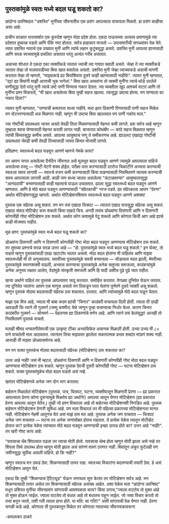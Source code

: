 ## पुस्तकांमुळे स्वतः मध्ये बदल घडू शकतो का?


छांदोग्य उपनिषदात "उशस्ति" मुनींच्या जीवनातील एक प्रसंग आपल्याला वाचायला मिळतो. हा प्रसंग काहीसा असा आहे:

प्राचीन काळात भारतवर्षात एक कुरुदेश म्हणून मोठा प्रदेश होता. एकदा पाऊसच्या अत्यल्प प्रमाणामुळे त्या प्रदेशात दुष्काळ पडतो आणि पीके नष्ट होतात. सर्वत्र हाहाकार माजतो — उपासमारीची सगळ्यांवर वेळ येते. त्यात उशस्ति नावाचे एक प्रख्यात मुनी आणि त्यांचे लहान कुटुंबसुद्धा असते. उशस्ति मुनी आपल्या ज्ञानासाठी आणि सरळ स्वभावामुळे प्रचलित असतात परंतु अत्यंत गरीब असतात.

अन्नाच्या शोधात ते एकदा एका व्यक्तीकडे जातात ज्याची त्या गावात ख्याती असते. जेव्हा ते त्या व्यक्तीकडे जातात तेव्हा तो वालपापडीच्या बिया खात बसलेला असतो. उशस्ति मुनी जेव्हा त्याच्याकडे अन्नाची मागणी करतात तेव्हा तो म्हणतो, "माझ्याकडे ह्या बियांशिवाय दुसरे काही खाण्यासाठी नाहीये!". त्यावर मुनी म्हणतात, "द्या! ह्या बियांनी माझी आत्ताची भूक भागेल!." बिया खात असतांना तो व्यक्ती मुनींना त्याचे थोडे उरलेले पाणीसुद्धा देतो परंतु मुनी त्याचे उष्टे पाणी पिण्यास नकार देतात. त्या व्यक्तीला खूप आश्चर्य वाटतं आणि तो मुनींना प्रश्न विचारतो, "मी खात असलेल्या बिया तुम्ही सहज खाल्या. त्यासुद्धा उष्ट्या होत्या. मग पाण्याला का नकार दिला?"

त्यावर मुनी म्हणतात, "पाण्याची कमतरता सध्या नाहीये. मला इतर ठिकाणी पिण्यासाठी पाणी सहज मिळेल पण पोटभरण्यासाठी अन्न मिळणार नाही. म्हणून मी उष्ट्या बिया खाल्ल्यात पण पाणी नकोय मला."

ज्या गोष्टीची उपलब्धता जास्त असते तेवढी तिला मिळवण्यासाठी मेहनत कमी लागते. हवा सर्वत्र आहे म्हणून तुम्हाला श्वास घेण्यासाठी मेहनत करावी लागत नाही. बाजारात कोथंबीर — कांदे सहज मिळतात म्हणून त्यांची किंमतसुद्धा कमीच असते. आपल्या आयुष्याचं जणू ते समीकरणच आहे. ह्याउलट एखाद्या गोष्टीची उपलब्धता जेवढी कमी तेवढी तिच्यासाठी जास्त किंमत मोजावी लागते.

प्रतिप्रश्न: स्वतःमध्ये बदल घडवून आणणे म्हणजे नेमके काय?

तर आपण जगत असलेल्या दैनंदिन जीवनात असे मूलभूत बदल घडवून आणणे ज्यामुळे आपल्याला पाहिजे असलेल्या वस्तू — गोष्टी भेटणे शक्य होईल. परीक्षा पास करण्यासाठी दररोज चिकाटीने अभ्यास करण्याची स्वतःला सवय लागावी — स्वतःचे वजन कमी करण्यासाठी किंवा वाढण्यासाठी नियमितपणे व्यायाम करण्याची सवय आपल्याला लागावी आदी. काही जण सध्या चालत असलेल्या "कंटाळवाण्या" आयुष्यालासुद्धा "आनंददायी" बनवण्यासाठी काही महत्वाचे पाऊल उचलतात. ह्याला सुद्धा स्वतःमध्ये बदल घडवून आणणे म्हणतात. आणि हे मोठे बदल घडवून आणण्यासाठी "संप्रेरकाची" गरज पडते. ह्या संप्रेरकाला आपण "प्रेरणा" अर्थात मोटिव्हेशनसुद्धा म्हणतो. अर्थात मोटिव्हेशनशिवाय स्वतःमध्ये बदल घडवून आणणे अशक्य!

पुस्तक एक संप्रेरक असू शकतं. पण मग तसं एखादा चित्रपट — त्यातलं एखाद पात्रसुद्धा संप्रेरक असू शकतं. एखादा संवाद मोटिव्हेट करू शकतो किंवा एखादे चित्र. अगदी तसंच डोळ्यांना दिसणारी आणि न दिसणारी कोणतीही गोष्ट मोटिव्हेशन ठरू शकते. अर्थात कोण कशामुळे पेटू शकतो आणि कोणात किती आग आहे ह्याचे काही मोजमाप नाहीत.

मूळ प्रश्न: पुस्तकांमुळे स्वतः मध्ये बदल घडू शकतो का?

डोळ्यांना दिसणारी आणि न दिसणारी कोणतीही गोष्ट मोठा बदल घडवून आणण्यास मोटिव्हेशन ठरू शकते. तर तुमच्या प्रश्नाचे सरळ सरळ उत्तर आहे — "हो. पुस्तकांमुळे स्वतः मध्ये बदल घडू शकतो." इन फॅक्ट, तो घडतो म्हणून पुस्तकांसाठी एवढा खटाटोप चालत असतो. मोठा बदल होतांना मी पाहिलंय आणि माझ्या स्वतःमध्येही मी तो अनुभवलाय. सवयींच्या पुस्तकांमुळे सवयी बनवायला — सोडायला मदत झाली, मेमरीच्या पुस्तकांमुळे स्मरणशक्ती वाढली, अभ्यास करण्याचा पुस्तकांमुळे अनेक क्लुप्त्या समजल्या, कादंबऱ्यांमुळे अनेक अनुभव लक्षात आलेत, वेदांमुळे संस्कृती समजली आणि हि यादी अशीच पुढे पुढे जात राहील.

खऱ्या अर्थाने पाहिलं तर पुस्तकं आपल्यावर जादू करतात. संमोहित करतात. वेगळ्या दुनियेत घेऊन जातात. त्या दुनियेत जातांना आपण एक माणूस असतो पण तिकडून परत येतांना पूर्णपणे दुसरे व्यक्ती असू शकतो. म्हणून पुस्तकं मोठ्या बदलासाठी संप्रेरक ठरू शकतात. ठरतात. आणि त्यांच्यामुळे मोठे बदल घडून येतात.

माझा एक मित्र आहे, ज्याला मी बाबा कदम ह्यांची "चिनार" कादंबरी वाचायला दिली होती. त्याला ती एवढी आवडली कि त्याने ती गुलमर्ग (जम्मू कश्मीर) येथे जाणून पुन्हा वाचण्याचा निर्धार केला. कारण चिनार कादंबरीत गुलमर्ग — सोनमर्ग — पेहलगाम ह्या ठिकाणांचे वर्णन आहे. आणि त्याने तसं केलंसुद्धा! आजही तो नियमितपणे पुस्तकं वाचतो.

मलाही श्रीमद भगवतगीतेवरची एक उत्कृष्ट टीका अभ्यासिकेत अचानक मिळाली होती. उभ्या उभ्या मी ८० पाने वाचलेली मला आठवतात. त्यानंतर तिचा माझ्यावर झालेला सकारात्मक प्रभाव शब्दांत मांडणं शक्य नाही. आत्ताही ती माझ्या डोळ्यासमोरच आहे.

पण मग फक्त पुस्तकंच मोठ्या बदलासाठी संप्रेरक (मोटिव्हेशन) ठरू शकतात का?

उत्तर आहे नाही! जसं मी म्हटल, डोळ्यांना दिसणारी आणि न दिसणारी कोणतीही गोष्ट मोठा बदल घडवून आणण्यास मोटिव्हेशन ठरू शकते. म्हणून पुस्तक ऐवजी दुसरी कोणतीही गोष्ट — घटना मोटिव्हेशन ठरू शकते. फक्त पुस्तकांमुळेच मोठा बदल घडतो असं नव्हे.

खरंतर मोटिव्हेशनचे अनेक जण दोन भाग करतात:

बाहेरून मिळालेलं मोटिव्हेशन (पुस्तकं, पात्र, चित्रपट, घटना, व्यक्तीपासून मिळणारी प्रेरणा — ह्या प्रकारात आपल्याला प्रेरणा कोणा दुसऱ्यामुळे मिळतेय ह्या अर्थाने!)
आपल्या आतून येणार मोटिव्हेशन (ह्या प्रकारात प्रेरणा आपल्या आतून येतेय.)
तुम्ही जो प्रश्न विचारला आहे तो बाहेरच्या मोटिव्हेशनशी निगडित आहे. पुस्तक बाहेरून मोटिव्हेटशन देणारी सुविधा आहे. पण मला विचारलं तर मी पहिल्या प्रकारच्या मोटिव्हेशनला मानत नाही. मोटिव्हेशन नेहमी आतूनच येतं असं माझं ठाम मत आहे. पुस्तक अनेक जण वाचतात — चित्रपट अनेक जण वाचतात — घटना तर अनेक जणांसोबत होतच राहतात. ते प्रत्येक वेळेस त्यातून मोटीव्हेट होतात का? प्रत्येक वेळेस त्यांच्यात मोठे बदल घडवून आणण्याची इच्छा उत्पन्न होते का? उत्तर आहे "नाही!". तर खरी गोष्ट काय आहे:

"पावसाचा थेंब शिंपल्यात पडला तर त्याचा मोती होतो. पावसाचा थेम्ब होता म्हणून मोती झाला असे नव्हे तर शिंपला तिथे उपलब्ध होता म्हणून मोती झाला असं सांगणं वावगं ठरणार नाही. बियांतून अंकुर फुटेलही पण जमीनसुद्धा सुपीक असली पाहिजे. हो कि नाही?"

म्हणून स्वतःच मन उघडं ठेवा. शिकण्यासाठी तत्पर राहा. स्वतःच्या विचारांना बदलण्याची तयारी ठेवा. हे असं मोटिव्हेशन आतून येतं.

एकदा कि तुम्ही "शिकण्याचं ऍटिट्यूड" घेऊन जगायला सुरु केलंत तर मोटिव्हेशन सर्वत्र आहे. मन शिकण्यासाठी तत्पर असेल तर शिकण्यासाठी संप्रेरक असंख्य आहेत. अशा वेळेस मला "छांदोग्य उपनिषद" मधून उशिस्त मुनींचा जीवनप्रसंग सांगायची आवश्यकता काय? किंवा उगाच,"ज्याला वाटतेय तो मुक्त आहे तो मुक्त होऊन जाईल. ज्याला वाटतेय तो बंधात आहे तो बंधातच राहून जाईल. जो जसा विचार करतो तो तसा बनून जातो, तशी गती त्याला प्राप्त होते. या मति: सा गति!!" अशी सांगायची वेळ येणार नाही. प्रेरणा सगळी कडे आहे. कोणाला ती पुस्तकातून मिळेल तर कोणाला गवताच्या जीवनचक्रावरून!


-कमलाकर ठाकरे 